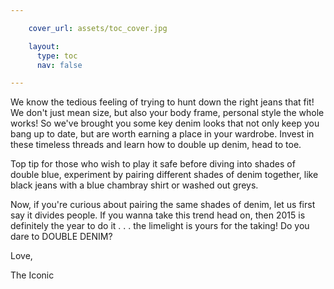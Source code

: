 ```yaml
---

    cover_url: assets/toc_cover.jpg

    layout:
      type: toc
      nav: false

---
```


We know the tedious feeling of trying to hunt down the right jeans that fit! We don't just mean size, but also your body frame, personal style the whole works! So we've brought you some key denim looks that not only keep you bang up to date, but are worth earning a place in your wardrobe. Invest in these timeless threads and learn how to double up denim, head to toe.

Top tip for those who wish to play it safe before diving into shades of double blue, experiment by pairing different shades of denim together, like black jeans with a blue chambray shirt or washed out greys.

Now, if you're curious about pairing the same shades of denim, let us first say it divides people. If you wanna take this trend head on, then 2015 is definitely the year to do it . . . the limelight is yours for the taking!  Do you dare to DOUBLE DENIM?

Love,

The Iconic
